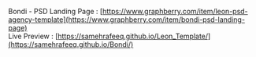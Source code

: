 Bondi - PSD Landing Page : [https://www.graphberry.com/item/leon-psd-agency-template](https://www.graphberry.com/item/bondi-psd-landing-page)
<br>
Live Preview : [https://samehrafeeq.github.io/Leon_Template/](https://samehrafeeq.github.io/Bondi/)
